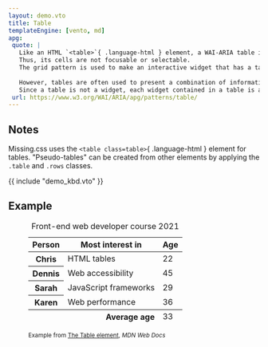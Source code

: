 ```yaml
---
layout: demo.vto
title: Table
templateEngine: [vento, md]
apg:
 quote: |
   Like an HTML `<table>`{ .language-html } element, a WAI-ARIA table is a static tabular structure containing one or more rows that each contain one or more cells; it is not an interactive widget.
   Thus, its cells are not focusable or selectable.
   The grid pattern is used to make an interactive widget that has a tabular structure.
     
   However, tables are often used to present a combination of information and interactive widgets.
   Since a table is not a widget, each widget contained in a table is a separate stop in the page tab sequence.
 url: https://www.w3.org/WAI/ARIA/apg/patterns/table/
---
```



## Notes

Missing.css uses the `<table class=table>`{ .language-html } element for tables.
"Pseudo-tables" can be created from other elements by applying the <code>.table</code> and <code>.rows</code> classes.


{{ include "demo_kbd.vto" }}


## Example

<figure>
  <table class="table">
    <caption>
      Front-end web developer course 2021
    </caption>
    <thead>
      <tr><th scope=col>Person
          <th scope=col>Most interest in
          <th scope=col>Age
    </thead>
    <tbody>
      <tr><th scope=row>Chris
          <td>HTML tables
          <td>22
      <tr><th scope=row>Dennis
          <td>Web accessibility
          <td>45
      <tr><th scope=row>Sarah
          <td>JavaScript frameworks
          <td>29
      <tr><th scope=row>Karen
          <td>Web performance
          <td>36
    </tbody>
    <tfoot>
      <tr>
        <th scope=row colspan=2 style="text-align: end;">Average age
        <td>33
      </tr>
    </tfoot>
  </table>

  <small>
    Example from <a href=https://developer.mozilla.org/en-US/docs/Web/HTML/Element/table>The Table element</a>, <cite>MDN Web Docs</cite>
  </small>
</figure>
